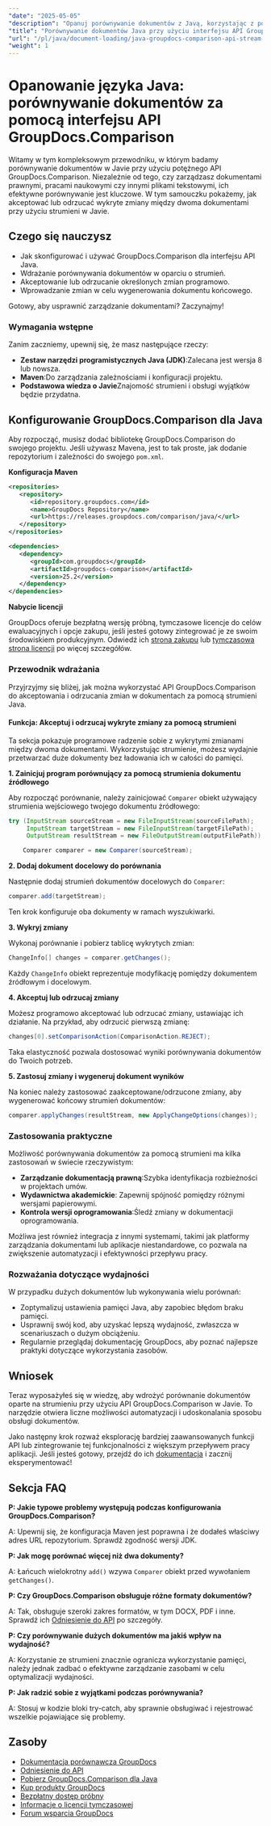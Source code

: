 ```yaml
---
"date": "2025-05-05"
"description": "Opanuj porównywanie dokumentów z Javą, korzystając z potężnego API GroupDocs.Comparison. Poznaj techniki oparte na strumieniach, aby wydajnie obsługiwać dokumenty prawne, akademickie i oprogramowania."
"title": "Porównywanie dokumentów Java przy użyciu interfejsu API GroupDocs.Comparison — podejście oparte na strumieniu"
"url": "/pl/java/document-loading/java-groupdocs-comparison-api-stream-document-compare/"
"weight": 1
---
```


# Opanowanie języka Java: porównywanie dokumentów za pomocą interfejsu API GroupDocs.Comparison

Witamy w tym kompleksowym przewodniku, w którym badamy porównywanie dokumentów w Javie przy użyciu potężnego API GroupDocs.Comparison. Niezależnie od tego, czy zarządzasz dokumentami prawnymi, pracami naukowymi czy innymi plikami tekstowymi, ich efektywne porównywanie jest kluczowe. W tym samouczku pokażemy, jak akceptować lub odrzucać wykryte zmiany między dwoma dokumentami przy użyciu strumieni w Javie.

## Czego się nauczysz

- Jak skonfigurować i używać GroupDocs.Comparison dla interfejsu API Java.
- Wdrażanie porównywania dokumentów w oparciu o strumień.
- Akceptowanie lub odrzucanie określonych zmian programowo.
- Wprowadzanie zmian w celu wygenerowania dokumentu końcowego.

Gotowy, aby usprawnić zarządzanie dokumentami? Zaczynajmy!

### Wymagania wstępne

Zanim zaczniemy, upewnij się, że masz następujące rzeczy:

- **Zestaw narzędzi programistycznych Java (JDK)**:Zalecana jest wersja 8 lub nowsza.
- **Maven**:Do zarządzania zależnościami i konfiguracji projektu.
- **Podstawowa wiedza o Javie**Znajomość strumieni i obsługi wyjątków będzie przydatna.

## Konfigurowanie GroupDocs.Comparison dla Java

Aby rozpocząć, musisz dodać bibliotekę GroupDocs.Comparison do swojego projektu. Jeśli używasz Mavena, jest to tak proste, jak dodanie repozytorium i zależności do swojego `pom.xml`.

**Konfiguracja Maven**

```xml
<repositories>
   <repository>
      <id>repository.groupdocs.com</id>
      <name>GroupDocs Repository</name>
      <url>https://releases.groupdocs.com/comparison/java/</url>
   </repository>
</repositories>

<dependencies>
   <dependency>
      <groupId>com.groupdocs</groupId>
      <artifactId>groupdocs-comparison</artifactId>
      <version>25.2</version>
   </dependency>
</dependencies>
```

**Nabycie licencji**

GroupDocs oferuje bezpłatną wersję próbną, tymczasowe licencje do celów ewaluacyjnych i opcje zakupu, jeśli jesteś gotowy zintegrować je ze swoim środowiskiem produkcyjnym. Odwiedź ich [strona zakupu](https://purchase.groupdocs.com/buy) lub [tymczasowa strona licencji](https://purchase.groupdocs.com/temporary-license/) po więcej szczegółów.

### Przewodnik wdrażania

Przyjrzyjmy się bliżej, jak można wykorzystać API GroupDocs.Comparison do akceptowania i odrzucania zmian w dokumentach za pomocą strumieni Java.

#### Funkcja: Akceptuj i odrzucaj wykryte zmiany za pomocą strumieni

Ta sekcja pokazuje programowe radzenie sobie z wykrytymi zmianami między dwoma dokumentami. Wykorzystując strumienie, możesz wydajnie przetwarzać duże dokumenty bez ładowania ich w całości do pamięci.

**1. Zainicjuj program porównujący za pomocą strumienia dokumentu źródłowego**

Aby rozpocząć porównanie, należy zainicjować `Comparer` obiekt używający strumienia wejściowego twojego dokumentu źródłowego:

```java
try (InputStream sourceStream = new FileInputStream(sourceFilePath);
     InputStream targetStream = new FileInputStream(targetFilePath);
     OutputStream resultStream = new FileOutputStream(outputFilePath)) {

    Comparer comparer = new Comparer(sourceStream);
```

**2. Dodaj dokument docelowy do porównania**

Następnie dodaj strumień dokumentów docelowych do `Comparer`:

```java
comparer.add(targetStream);
```

Ten krok konfiguruje oba dokumenty w ramach wyszukiwarki.

**3. Wykryj zmiany**

Wykonaj porównanie i pobierz tablicę wykrytych zmian:

```java
ChangeInfo[] changes = comparer.getChanges();
```

Każdy `ChangeInfo` obiekt reprezentuje modyfikację pomiędzy dokumentem źródłowym i docelowym.

**4. Akceptuj lub odrzucaj zmiany**

Możesz programowo akceptować lub odrzucać zmiany, ustawiając ich działanie. Na przykład, aby odrzucić pierwszą zmianę:

```java
changes[0].setComparisonAction(ComparisonAction.REJECT);
```

Taka elastyczność pozwala dostosować wyniki porównywania dokumentów do Twoich potrzeb.

**5. Zastosuj zmiany i wygeneruj dokument wyników**

Na koniec należy zastosować zaakceptowane/odrzucone zmiany, aby wygenerować końcowy strumień dokumentów:

```java
comparer.applyChanges(resultStream, new ApplyChangeOptions(changes));
```

### Zastosowania praktyczne

Możliwość porównywania dokumentów za pomocą strumieni ma kilka zastosowań w świecie rzeczywistym:

- **Zarządzanie dokumentacją prawną**:Szybka identyfikacja rozbieżności w projektach umów.
- **Wydawnictwa akademickie**: Zapewnij spójność pomiędzy różnymi wersjami papierowymi.
- **Kontrola wersji oprogramowania**:Śledź zmiany w dokumentacji oprogramowania.

Możliwa jest również integracja z innymi systemami, takimi jak platformy zarządzania dokumentami lub aplikacje niestandardowe, co pozwala na zwiększenie automatyzacji i efektywności przepływu pracy.

### Rozważania dotyczące wydajności

W przypadku dużych dokumentów lub wykonywania wielu porównań:

- Zoptymalizuj ustawienia pamięci Java, aby zapobiec błędom braku pamięci.
- Usprawnij swój kod, aby uzyskać lepszą wydajność, zwłaszcza w scenariuszach o dużym obciążeniu.
- Regularnie przeglądaj dokumentację GroupDocs, aby poznać najlepsze praktyki dotyczące wykorzystania zasobów.

## Wniosek

Teraz wyposażyłeś się w wiedzę, aby wdrożyć porównanie dokumentów oparte na strumieniu przy użyciu API GroupDocs.Comparison w Javie. To narzędzie otwiera liczne możliwości automatyzacji i udoskonalania sposobu obsługi dokumentów.

Jako następny krok rozważ eksplorację bardziej zaawansowanych funkcji API lub zintegrowanie tej funkcjonalności z większym przepływem pracy aplikacji. Jeśli jesteś gotowy, przejdź do ich [dokumentacja](https://docs.groupdocs.com/comparison/java/) i zacznij eksperymentować!

## Sekcja FAQ

**P: Jakie typowe problemy występują podczas konfigurowania GroupDocs.Comparison?**

A: Upewnij się, że konfiguracja Maven jest poprawna i że dodałeś właściwy adres URL repozytorium. Sprawdź zgodność wersji JDK.

**P: Jak mogę porównać więcej niż dwa dokumenty?**

A: Łańcuch wielokrotny `add()` wzywa `Comparer` obiekt przed wywołaniem `getChanges()`.

**P: Czy GroupDocs.Comparison obsługuje różne formaty dokumentów?**

A: Tak, obsługuje szeroki zakres formatów, w tym DOCX, PDF i inne. Sprawdź ich [Odniesienie do API](https://reference.groupdocs.com/comparison/java/) po szczegóły.

**P: Czy porównywanie dużych dokumentów ma jakiś wpływ na wydajność?**

A: Korzystanie ze strumieni znacznie ogranicza wykorzystanie pamięci, należy jednak zadbać o efektywne zarządzanie zasobami w celu optymalizacji wydajności.

**P: Jak radzić sobie z wyjątkami podczas porównywania?**

A: Stosuj w kodzie bloki try-catch, aby sprawnie obsługiwać i rejestrować wszelkie pojawiające się problemy.

## Zasoby

- [Dokumentacja porównawcza GroupDocs](https://docs.groupdocs.com/comparison/java/)
- [Odniesienie do API](https://reference.groupdocs.com/comparison/java/)
- [Pobierz GroupDocs.Comparison dla Java](https://releases.groupdocs.com/comparison/java/)
- [Kup produkty GroupDocs](https://purchase.groupdocs.com/buy)
- [Bezpłatny dostęp próbny](https://releases.groupdocs.com/comparison/java/)
- [Informacje o licencji tymczasowej](https://purchase.groupdocs.com/temporary-license/)
- [Forum wsparcia GroupDocs](https://forum.groupdocs.com/c/comparison)